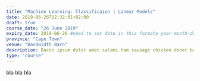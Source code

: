 ```yaml
---
title: "Machine Learning: Classificaion | Linear Models"
date: 2019-06-26T12:32:01+02:00
draft: true
course_date: "26 June 2019"
expiry_date: 2019-06-26 #need to set date in this formate year-month-day
province: "Cape Town"
venue: "Bandwidth Barn"
description: Bacon ipsum dolor amet salami ham sausage chicken doner bacon. Corned beef turkey cupim.
type: "course"
---
```


bla bla bla 
